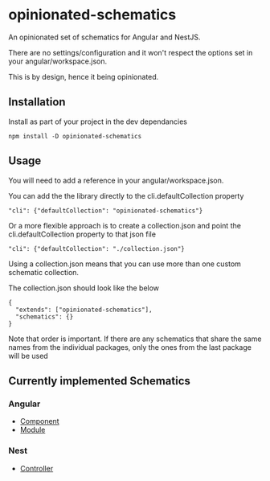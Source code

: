 # opinionated-schematics

An opinionated set of schematics for Angular and NestJS.

There are no settings/configuration and it won't respect the options set in your angular/workspace.json.

This is by design, hence it being opinionated.

## Installation

Install as part of your project in the dev dependancies

```
npm install -D opinionated-schematics
```

## Usage

You will need to add a reference in your angular/workspace.json.

You can add the the library directly to the cli.defaultCollection property

```
"cli": {"defaultCollection": "opinionated-schematics"}
```

Or a more flexible approach is to create a collection.json and point the cli.defaultCollection property to that json file

```
"cli": {"defaultCollection": "./collection.json"}
```

Using a collection.json means that you can use more than one custom schematic collection.

The collection.json should look like the below

```
{
  "extends": ["opinionated-schematics"],
  "schematics": {}
}
```

Note that order is important. If there are any schematics that share the same names from the individual packages, only the ones from the last package will be used

## Currently implemented Schematics

### Angular

- [Component](./documentation/angular/COMPONENT.md)
- [Module](./documentation/angular/MODULE.md)

### Nest

- [Controller](./documentation/nest/CONTROLLER.md)
